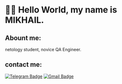 # 👋🏻 Hello World, my name is MIKHAIL.
## Abount me: 
netology student, novice QA Engineer.

## contact me: 
[![Telegram Badge](https://img.shields.io/badge/-Mikhail-blue?style=flat&logo=Telegram&logoColor=white)](https://t.me/mr_bearv)
[![Gmail Badge](https://img.shields.io/badge/-Gmail-red?style=flat&logo=Gmail&logoColor=white)](mailto:mikle0240@gmail.com)
